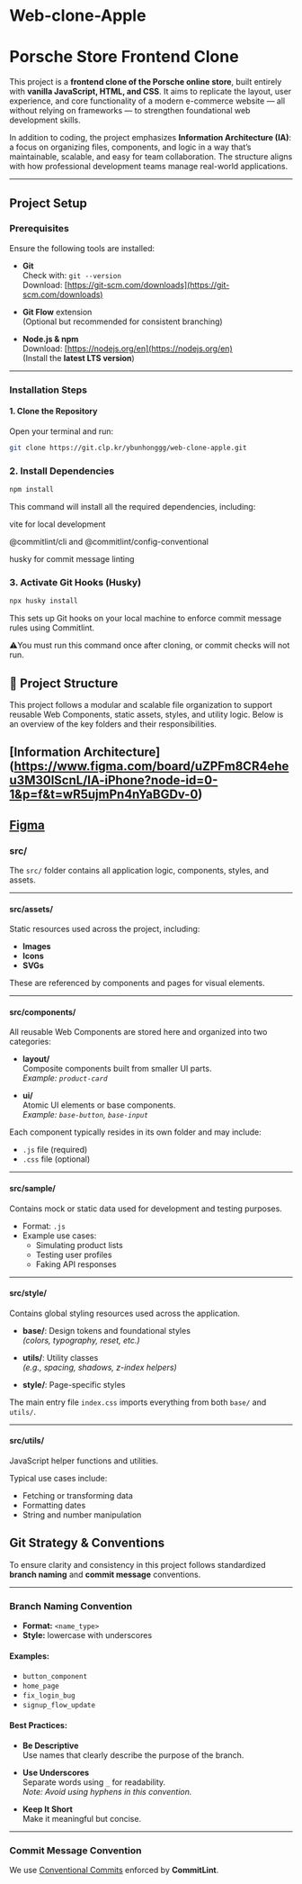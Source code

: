 # Web-clone-Apple

# Porsche Store Frontend Clone

This project is a **frontend clone of the Porsche online store**, built entirely with **vanilla JavaScript, HTML, and CSS**. It aims to replicate the layout, user experience, and core functionality of a modern e-commerce website — all without relying on frameworks — to strengthen foundational web development skills.

In addition to coding, the project emphasizes **Information Architecture (IA)**: a focus on organizing files, components, and logic in a way that’s maintainable, scalable, and easy for team collaboration. The structure aligns with how professional development teams manage real-world applications.

---

## Project Setup

### Prerequisites

Ensure the following tools are installed:

- **Git**  
  Check with: `git --version`  
  Download: [https://git-scm.com/downloads](https://git-scm.com/downloads)

- **Git Flow** extension  
  (Optional but recommended for consistent branching)

- **Node.js & npm**  
  Download: [https://nodejs.org/en](https://nodejs.org/en)  
  (Install the **latest LTS version**)

---

### Installation Steps

#### 1. Clone the Repository

Open your terminal and run:

```bash
git clone https://git.clp.kr/ybunhonggg/web-clone-apple.git
```

### 2. Install Dependencies

```bash
npm install
```

This command will install all the required dependencies, including:

vite for local development

@commitlint/cli and @commitlint/config-conventional

husky for commit message linting

### 3. Activate Git Hooks (Husky)

```bash
npx husky install
```

This sets up Git hooks on your local machine to enforce commit message rules using Commitlint.

⚠️You must run this command once after cloning, or commit checks will not run.

## 📁 Project Structure

This project follows a modular and scalable file organization to support reusable Web Components, static assets, styles, and utility logic. Below is an overview of the key folders and their responsibilities.

## [Information Architecture] (https://www.figma.com/board/uZPFm8CR4eheu3M30lScnL/IA-iPhone?node-id=0-1&p=f&t=wR5ujmPn4nYaBGDv-0)

## [Figma](https://www.figma.com/design/0fCpkIA6kjDtdP5xNYVoE3/AppleCloneProject?node-id=530-469&p=f&t=5fiZK0YGdK59WrR0-0)

### src/

The `src/` folder contains all application logic, components, styles, and assets.

---

#### src/assets/

Static resources used across the project, including:

- **Images**
- **Icons**
- **SVGs**

These are referenced by components and pages for visual elements.

---

#### src/components/

All reusable Web Components are stored here and organized into two categories:

- **layout/**  
  Composite components built from smaller UI parts.  
  _Example: `product-card`_

- **ui/**  
  Atomic UI elements or base components.  
  _Example: `base-button`, `base-input`_

Each component typically resides in its own folder and may include:

- `.js` file (required)
- `.css` file (optional)

---

#### src/sample/

Contains mock or static data used for development and testing purposes.

- Format: `.js`
- Example use cases:
  - Simulating product lists
  - Testing user profiles
  - Faking API responses

---

#### src/style/

Contains global styling resources used across the application.

- **base/**: Design tokens and foundational styles  
  _(colors, typography, reset, etc.)_

- **utils/**: Utility classes  
  _(e.g., spacing, shadows, z-index helpers)_

- **style/**: Page-specific styles

The main entry file `index.css` imports everything from both `base/` and `utils/`.

---

#### src/utils/

JavaScript helper functions and utilities.

Typical use cases include:

- Fetching or transforming data
- Formatting dates
- String and number manipulation

## Git Strategy & Conventions

To ensure clarity and consistency in this project follows standardized **branch naming** and **commit message** conventions.

---

### Branch Naming Convention

- **Format:** `<name_type>`
- **Style:** lowercase with underscores

#### Examples:

- `button_component`
- `home_page`
- `fix_login_bug`
- `signup_flow_update`

#### Best Practices:

- **Be Descriptive**  
  Use names that clearly describe the purpose of the branch.

- **Use Underscores**  
  Separate words using `_` for readability.  
  _Note: Avoid using hyphens in this convention._

- **Keep It Short**  
  Make it meaningful but concise.

---

### Commit Message Convention

We use [Conventional Commits](https://www.conventionalcommits.org/en/v1.0.0/) enforced by **CommitLint**.

